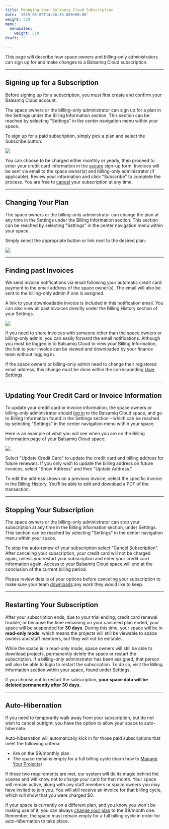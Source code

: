```yaml
---
title: Managing Your Balsamiq Cloud Subscription
date: '2015-05-09T14:46:35.000+00:00'
weight: 510
menu:
  menusales:
    weight: 510
draft: ''

---
```


This page will describe how space owners and billing-only administrators can sign up for and make changes to a Balsamiq Cloud subscription.

* * *

## Signing up for a Subscription

Before signing up for a subscription, you must first create and confirm your Balsamiq Cloud account.

The space owners or the billing-only administrator can sign up for a plan in the Settings under the Billing Information section. This section can be reached by selecting "Settings" in the center navigation menu within your space.

To sign up for a paid subscription, simply pick a plan and select the Subscribe button:

![](https://media.balsamiq.com/img/support/sales/cloud/subscribe.png)

You can choose to be charged either monthly or yearly, then proceed to enter your credit card information in the [secure](/sales/safe/) sign-up form. Invoices will be sent via email to the space owner(s) and billing-only administrator (if applicable). Review your information and click "Subscribe" to complete the process. You are free to [cancel](#stopping-your-subscription) your subscription at any time.

* * *

## Changing Your Plan

The space owners or the billing-only administrator can change the plan at any time in the Settings under the Billing Information section. This section can be reached by selecting "Settings" in the center navigation menu within your space.

Simply select the appropriate button or link next to the desired plan:

![](https://media.balsamiq.com/img/support/sales/cloud/changing_plans.png)

* * *

## Finding past Invoices

We send invoice notifications via email following your automatic credit card payment to the email address of the space owner(s). The email will also be sent to the billing-only admin if one is assigned.

A link to your downloadable invoice is included in this notification email. You can also view all past invoices directly under the Billing History section of your Settings.

![](https://media.balsamiq.com/img/support/sales/cloud/billing_history.png)

If you need to share invoices with someone other than the space owners or billing-only admin, you can easily forward the email notifications. Although you must be logged in to Balsamiq Cloud to view your Billing Information, the link to your invoice can be viewed and downloaded by your finance team without logging in.

If the space owners or billing-only admin need to change their registered email address, this change must be done within the corresponding [User Settings](https://docs.balsamiq.com/cloud/user-settings/).

* * *

## Updating Your Credit Card or Invoice Information

To update your credit card or invoice information, the space owners or billing-only administrator should [log in](https://balsamiq.cloud/login) to the Balsamiq Cloud space, and go to Billing Information found in the Settings section - which can be reached by selecting "Settings" in the center navigation menu within your space.

Here is an example of what you will see when you are on the Billing Information page of your Balsamiq Cloud space:

![](https://media.balsamiq.com/img/support/sales/cloud/update_cc.png)

Select "Update Credit Card" to update the credit card and billing address for future renewals. If you only wish to update the billing address on future invoices, select "Show Address" and then "Update Address."

To edit the address shown on a previous invoice, select the specific invoice in the Billing History. You'll be able to edit and download a PDF of the transaction.

* * *

## Stopping Your Subscription

The space owners or the billing-only administrator can stop your subscription at any time in the Billing Information section, under Settings. This section can be reached by selecting "Settings" in the center navigation menu within your space.

To stop the auto-renew of your subscription select "Cancel Subscription". After canceling your subscription, your credit card will not be charged again, unless you restart your subscription and enter your credit card information again. Access to your Balsamiq Cloud space will end at the conclusion of the current billing period.

Please review details of your options before canceling your subscription to make sure your team [downloads](https://docs.balsamiq.com/cloud/projects/#cloning-downloading-and-deleting-projects) any work they would like to keep.

* * *

## Restarting Your Subscription

After your subscription ends, due to your trial ending, credit card renewal trouble, or because the time remaining on your canceled plan ended, your space will be suspended for **30 days**. During this time, your space will be in **read-only mode**, which means the projects will still be viewable to space owners and staff members, but they will not be editable.

While the space is in read-only mode, space owners will still be able to download projects, permanently delete the space or restart the subscription. If a billing-only administrator has been assigned, that person will also be able to login to restart the subscription. To do so, visit the Billing Information section within your space, found under Settings.

If you choose not to restart the subscription, **your space data will be deleted permanently after 30 days.**

* * *

## Auto-Hibernation

If you need to temporarily walk away from your subscription, but do not wish to cancel outright, you have the option to allow your space to auto-hibernate.

Auto-hibernation will automatically kick in for those paid subscriptions that meet the following criteria:

* Are on the $9/monthly plan
* The space remains empty for a full billing cycle (learn how to [Manage Your Projects](/cloud/manageprojects))

If these two requirements are met, our system will do its magic behind the scenes and will know not to charge your card for that month. Your space will remain active, along with any staff members or space owners you may have invited to join you. You will still receive an invoice for that billing cycle, which will show that you were charged $0.

If your space is currently on a different plan, and you know you won't be making use of it, you can always [change your plan](#changing-your-plan) to the $9/month one. Remember, the space must remain empty for a full billing cycle in order for auto-hibernation to take place.

